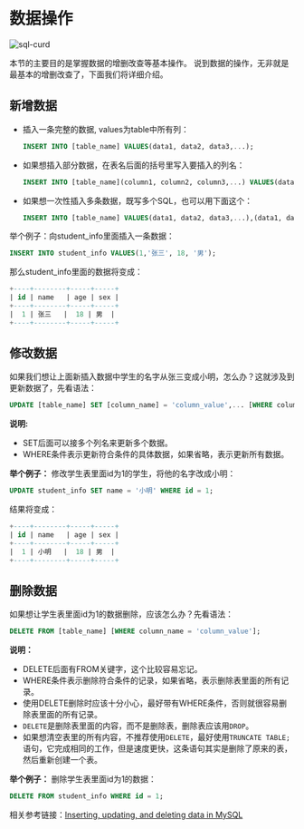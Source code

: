 # 数据操作

![sql-curd](https://tva1.sinaimg.cn/large/008i3skNgy1gr7jgflwmfj30lc0ba74p.jpg)

本节的主要目的是掌握数据的增删改查等基本操作。
说到数据的操作，无非就是最基本的增删改查了，下面我们将详细介绍。

## 新增数据
* 插入一条完整的数据, values为table中所有列：
  ```sql
  INSERT INTO [table_name] VALUES(data1, data2, data3,...);
  ```

* 如果想插入部分数据，在表名后面的括号里写入要插入的列名：
  ```sql
  INSERT INTO [table_name](column1, column2, column3,...) VALUES(data1, data2, data3,...);
  ```

* 如果想一次性插入多条数据，既写多个SQL，也可以用下面这个：
  ```sql
  INSERT INTO [table_name] VALUES(data1, data2, data3,...),(data1, data2, data3,...);
  ```

举个例子：向student_info里面插入一条数据：
```sql
INSERT INTO student_info VALUES(1,'张三', 18, '男');
```

那么student_info里面的数据将变成：

```sql
+----+--------+-----+-----+
| id | name   | age | sex |
+----+--------+-----+-----+
|  1 | 张三   |  18 | 男  |
+----+--------+-----+-----+
```

## 修改数据

如果我们想让上面新插入数据中学生的名字从张三变成小明，怎么办？这就涉及到更新数据了，先看语法：
```sql
UPDATE [table_name] SET [column_name] = 'column_value',... [WHERE column_name = 'column_value'];
```

**说明:**
* SET后面可以接多个列名来更新多个数据。
* WHERE条件表示更新符合条件的具体数据，如果省略，表示更新所有数据。

**举个例子：** 修改学生表里面id为1的学生，将他的名字改成小明：
```sql
UPDATE student_info SET name = '小明' WHERE id = 1;
```

结果将变成：
```sql
+----+--------+-----+-----+
| id | name   | age | sex |
+----+--------+-----+-----+
|  1 | 小明   |  18 | 男  |
+----+--------+-----+-----+
```

## 删除数据
如果想让学生表里面id为1的数据删除，应该怎么办？先看语法：
```sql
DELETE FROM [table_name] [WHERE column_name = 'column_value'];
```

**说明：**
* DELETE后面有FROM关键字，这个比较容易忘记。
* WHERE条件表示删除符合条件的记录，如果省略，表示删除表里面的所有记录。
* 使用DELETE删除时应该十分小心，最好带有WHERE条件，否则就很容易删除表里面的所有记录。
* `DELETE`是删除表里面的内容，而不是删除表，删除表应该用`DROP`。
* 如果想清空表里的所有内容，不推荐使用`DELETE`，最好使用`TRUNCATE TABLE;`语句，它完成相同的工作，但是速度更快，这条语句其实是删除了原来的表，然后重新创建一个表。

**举个例子：** 删除学生表里面id为1的数据：
```sql
DELETE FROM student_info WHERE id = 1;
```

相关参考链接：[Inserting, updating, and deleting data in MySQL](http://zetcode.com/databases/mysqltutorial/datamanipulation/)
